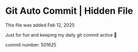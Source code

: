 # Git Auto Commit | Hidden File

This file was added Feb 12, 2025

Just for fun and keeping my daily git commit active 🤪

commit number: 501625
